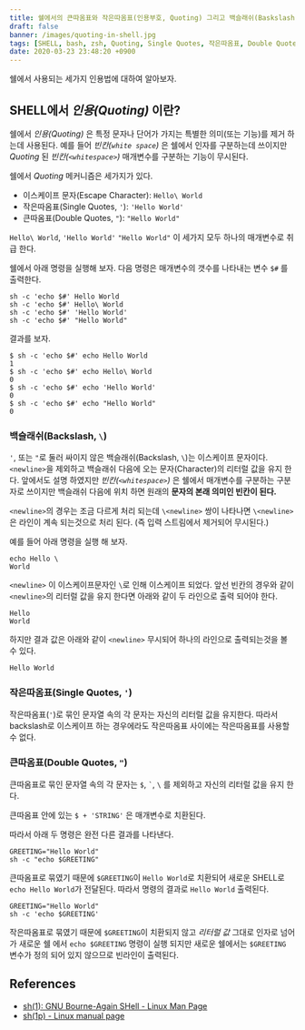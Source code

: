 ```yaml
---
title: 쉘에서의 큰따옴표와 작은따옴표(인용부호, Quoting) 그리고 백슬래쉬(Baskslash)
draft: false
banner: /images/quoting-in-shell.jpg
tags: [SHELL, bash, zsh, Quoting, Single Quotes, 작은따옴표, Double Quotes, 큰따옴표, Backslash, 백슬래쉬]
date: 2020-03-23 23:48:20 +0900
---
```


쉘에서 사용되는 세가지 인용법에 대하여 알아보자. 

## SHELL에서 *인용(Quoting)* 이란?

쉘에서 *인용(Quoting)* 은 특정 문자나 단어가 가지는 특별한 의미(또는 기능)를 제거 하는데 사용된다. 예를 들어 *빈칸(`white space`)* 은 쉘에서 인자를 구분하는데 쓰이지만 *Quoting* 된 *빈칸(`<whitespace>`)* 매개변수를 구분하는 기능이 무시된다. 

쉘에서 *Quoting* 메커니즘은 세가지가 있다. 
* 이스케이프 문자(Escape Character): `Hello\ World`
* 작은따옴표(Single Quotes, `'`): `'Hello World'`
* 큰따옴표(Double Quotes, `"`): `"Hello World"`

`Hello\ World`, `'Hello World'` `"Hello World"` 이 세가지 모두 하나의 매개변수로 취급 한다. 


쉘에서 아래 명령을 실행해 보자. 다음 명령은 매개변수의 갯수를 나타내는 변수 `$#` 를 출력한다. 

```
sh -c 'echo $#' Hello World
sh -c 'echo $#' Hello\ World
sh -c 'echo $#' 'Hello World'
sh -c 'echo $#' "Hello World"
```

결과를 보자.

```
$ sh -c 'echo $#' echo Hello World
1
$ sh -c 'echo $#' echo Hello\ World
0
$ sh -c 'echo $#' echo 'Hello World'
0
$ sh -c 'echo $#' echo "Hello World"
0
```

<!--more-->

### 백슬래쉬(Backslash, `\`)

`'`, 또는 `"`로 둘러 싸이지 않은 백슬래쉬(Backslash, `\`)는 이스케이프 문자이다. `<newline>`을 제외하고 백슬래쉬 다음에 오는 문자(Character)의 리터럴 값을 유지 한다. 앞에서도 설명 하였지만 *빈칸(`<whitespace>`)* 은 쉘에서 매개변수를 구분하는 구분자로 쓰이지만 백슬래쉬 다음에 위치 하면 원래의 **문자의 본래 의미인 빈칸이 된다.**  

`<newline>`의 경우는 조금 다르게 처리 되는데 `\<newline>` 쌍이 나타나면 `\<newline>`은 라인이 계속 되는것으로 처리 된다. (즉 입력 스트림에서 제거되어 무시된다.)

예를 들어 아래 명령을 실행 해 보자.

```
echo Hello \
World
```

`<newline>` 이 이스케이프문자인 `\`로 인해 이스케이프 되었다. 앞선 빈칸의 경우와 같이 `<newline>`의 리터럴 값을 유지 한다면 아래와 같이 두 라인으로 출력 되어야 한다. 
```
Hello 
World
```

하지만 결과 값은 아래와 같이 `<newline>` 무시되어 하나의 라인으로 출력되는것을 볼 수 있다. 

```
Hello World
```

### 작은따옴표(Single Quotes, `'`)

작은따옴표(`'`)로 묶인 문자열 속의 각 문자는 자신의 리터럴 값을 유지한다. 따라서 backslash로 이스케이프 하는 경우에라도 작은따옴표 사이에는 작은따옴표를 사용할 수 없다.

### 큰따옴표(Double Quotes, `"`)

큰따옴표로 묶인 문자열 속의 각 문자는 `$`, `` ` ``, `\`  를 제외하고 자신의 리터럴 값을 유지 한다. 

큰따옴표 안에 있는 `$ + 'STRING'` 은 매개변수로 치환된다. 


따라서 아래 두 명령은 완전 다른 결과를 나타낸다.

```
GREETING="Hello World" 
sh -c "echo $GREETING"
```

큰따옴표로 묶였기 때문에 `$GREETING`이 `Hello World`로 치환되어 새로운 SHELL로 `echo Hello World`가 전달된다. 따라서 명령의 결과로 `Hello World` 출력된다.

```
GREETING="Hello World" 
sh -c 'echo $GREETING'
```
작은따옴표로 묶였기 때문에 `$GREETING`이 치환되지 않고 *리터럴 값* 그대로 인자로 넘어 가 새로운 쉘 에서 `echo $GREETING` 명령이 실행 되지만 새로운 쉘에서는 `$GREETING` 변수가 정의 되어 있지 않으므로 빈라인이 출력된다.


## References
* [sh(1): GNU Bourne-Again SHell - Linux Man Page](https://linux.die.net/man/1/sh)
* [sh(1p) - Linux manual page](https://man7.org/linux/man-pages/man1/sh.1p.html)